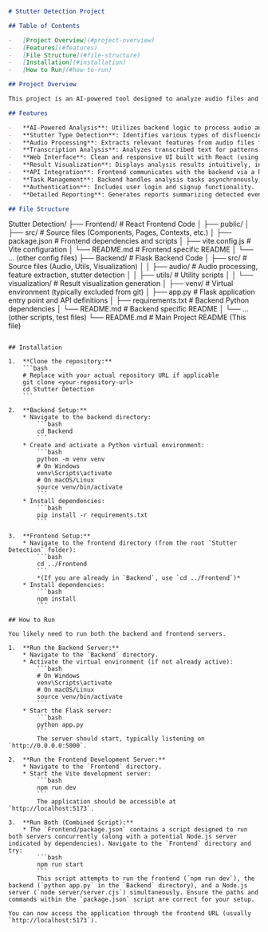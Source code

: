```markdown
# Stutter Detection Project

## Table of Contents

-   [Project Overview](#project-overview)
-   [Features](#features)
-   [File Structure](#file-structure)
-   [Installation](#installation)
-   [How to Run](#how-to-run)

## Project Overview

This project is an AI-powered tool designed to analyze audio files and detect speech patterns related to stuttering. It combines a Python Flask backend for audio processing, stutter detection, and analysis with a React-based frontend for a user-friendly interface. Users can upload audio files, view analysis results including visualizations, and manage analysis tasks. The system uses audio processing and potentially transcription techniques to provide insights into speech patterns.

## Features

-   **AI-Powered Analysis**: Utilizes backend logic to process audio and detect stuttering patterns.
-   **Stutter Type Detection**: Identifies various types of disfluencies such as repetitions, prolongations, and blocks.
-   **Audio Processing**: Extracts relevant features from audio files for detailed analysis.
-   **Transcription Analysis**: Analyzes transcribed text for patterns like word/syllable repetitions and prolongations.
-   **Web Interface**: Clean and responsive UI built with React (using Vite and Tailwind CSS) for uploading audio, managing tasks, and viewing results.
-   **Result Visualization**: Displays analysis results intuitively, including waveforms with highlighted events, spectrograms, and event distribution charts.
-   **API Integration**: Frontend communicates with the backend via a RESTful API for processing requests.
-   **Task Management**: Backend handles analysis tasks asynchronously, allowing users to check the status and retrieve results later.
-   **Authentication**: Includes user login and signup functionality.
-   **Detailed Reporting**: Generates reports summarizing detected events, severity, confidence, and stutter rate.

## File Structure

```
Stutter Detection/
├── Frontend/             # React Frontend Code
│   ├── public/
│   ├── src/              # Source files (Components, Pages, Contexts, etc.)
│   ├── package.json      # Frontend dependencies and scripts
│   ├── vite.config.js    # Vite configuration
│   └── README.md         # Frontend specific README
│   └── ... (other config files)
├── Backend/              # Flask Backend Code
│   ├── src/              # Source files (Audio, Utils, Visualization)
│   │   ├── audio/        # Audio processing, feature extraction, stutter detection
│   │   ├── utils/        # Utility scripts
│   │   └── visualization/ # Result visualization generation
│   ├── venv/             # Virtual environment (typically excluded from git)
│   ├── app.py            # Flask application entry point and API definitions
│   ├── requirements.txt  # Backend Python dependencies
│   └── README.md         # Backend specific README
│   └── ... (other scripts, test files)
└── README.md             # Main Project README (This file)
```

## Installation

1.  **Clone the repository:**
    ```bash
    # Replace with your actual repository URL if applicable
    git clone <your-repository-url>
    cd Stutter Detection
    ```

2.  **Backend Setup:**
    * Navigate to the backend directory:
        ```bash
        cd Backend
        ```
    * Create and activate a Python virtual environment:
        ```bash
        python -m venv venv
        # On Windows
        venv\Scripts\activate
        # On macOS/Linux
        source venv/bin/activate
        ```
    * Install dependencies:
        ```bash
        pip install -r requirements.txt
        ```

3.  **Frontend Setup:**
    * Navigate to the frontend directory (from the root `Stutter Detection` folder):
        ```bash
        cd ../Frontend
        ```
        *(If you are already in `Backend`, use `cd ../Frontend`)*
    * Install dependencies:
        ```bash
        npm install
        ```

## How to Run

You likely need to run both the backend and frontend servers.

1.  **Run the Backend Server:**
    * Navigate to the `Backend` directory.
    * Activate the virtual environment (if not already active):
        ```bash
        # On Windows
        venv\Scripts\activate
        # On macOS/Linux
        source venv/bin/activate
        ```
    * Start the Flask server:
        ```bash
        python app.py
        ```
        The server should start, typically listening on `http://0.0.0.0:5000`.

2.  **Run the Frontend Development Server:**
    * Navigate to the `Frontend` directory.
    * Start the Vite development server:
        ```bash
        npm run dev
        ```
        The application should be accessible at `http://localhost:5173`.

3.  **Run Both (Combined Script):**
    * The `Frontend/package.json` contains a script designed to run both servers concurrently (along with a potential Node.js server indicated by dependencies). Navigate to the `Frontend` directory and try:
        ```bash
        npm run start
        ```
        This script attempts to run the frontend (`npm run dev`), the backend (`python app.py` in the `Backend` directory), and a Node.js server (`node server/server.cjs`) simultaneously. Ensure the paths and commands within the `package.json` script are correct for your setup.

You can now access the application through the frontend URL (usually `http://localhost:5173`).
```